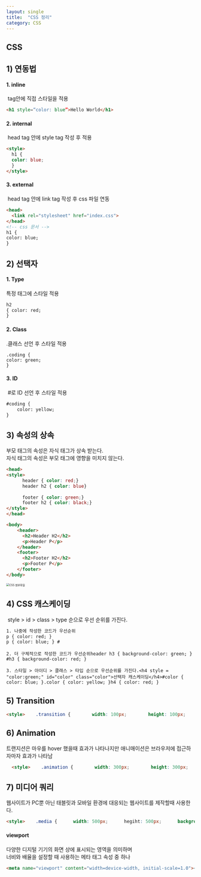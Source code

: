 ```yaml
---
layout: single
title:  "CSS 정리"
category: CSS
---
```


## **CSS**

## 1) 연동법

#### 1. inline 

​	tag안에 직접 스타일을 적용  

```html
<h1 style=“color: blue”>Hello World</h1>
```

#### 2. internal

​	head tag 안에 style tag 작성 후 적용

```html
<style>
  h1 { 
  color: blue; 
  }
</style>
```

#### 3. external 

​	head tag 안에 link tag 작성 후 css 파일 연동  

```html
<head>
  <link rel="stylesheet" href="index.css">
</head>	
<!-- css 문서 -->
h1 { 
color: blue; 
}
```



## 2) 선택자

#### 1. Type

특정 태그에 스타일 적용

```html
h2 
{ color: red; 
}	
```

#### 2. Class

.클래스 선언 후 스타일 적용

```htnl
.coding {
color: green; 
}
```

#### 3. ID

​	#로 ID 선언 후 스타일 적용

```html
#coding {
    color: yellow;
}
```



## 3) 속성의 상속

부모 태그의 속성은 자식 태그가 상속 받는다.  
자식 태그의 속성은 부모 태그에 영향을 미치지 않는다.

```html
<head>	  
<style>
      header { color: red;}
      header h2 { color: blue}
  
      footer { color: green;}
      footer h2 { color: black;}  
</style>
</head>

<body>
    <header>
      <h2>Header H2</h2>
      <p>Header P</p>
    </header>
    <footer>
      <h2>Footer H2</h2>
      <p>Footer P</p>
    </footer>
</body>
```

<img src="../image/CSS 첨부파일.png" alt="CSS 첨부파일" style="zoom:50%;" />



## 4) CSS 캐스케이딩

​	style > id > class > type 순으로 우선 순위를 가진다.

```html
1. 나중에 작성한 코드가 우선순위
p { color: red; }
p { color: blue; } #
```

```
2. 더 구체적으로 작성한 코드가 우선순위header h3 { background-color: green; } #h3 { background-color: red; }
```

```
3. 스타일 > 아이디 > 클래스 > 타입 순으로 우선순위를 가진다.<h4 style = "color:green;" id="color" class="color">선택자 캐스케이딩</h4>#color { color: blue; }.color { color: yellow; }h4 { color: red; }
```



## 5) Transition

```html
<style>    .transition {        width: 100px;        height: 100px;        background-color: red;                transition-property: width; /*효과*/        transition-duration: 2s; /*효과가 2초간 지속*/        transition-timing-function: linear; /*일정한 속도로 효과를 줌*/        transition-delay: 1s; /*1초 후에 효과가 나타남*/                transition: width 2s linear 1s; /* 한줄로 작성 가능! */    }        .transition:hover {            width: 300px;    }</style>
```



## 6) Animation

트랜지션은 마우를 hover 했을때 효과가 나타나지만 애니매이션은 브라우저에 접근하자마자 효과가 나타남

```html
  <style>    .animation {        width: 300px;        height: 300px;        background-color: yellow;                animation-name: changeWidth; /*이름 설정*/        animation-duration: 3s; /*지속시간*/        animation-timing-function: linear; /*일정한 속도로*/        animation-delay: 1s; /*1초 후 효과가 나타남*/                animation-iteration-count: 6; /*반속횟수 from에서 to로 가면 1회 카운트 > 3회 반복*/        animation-direction: alternate; /*왕복효과*/            	animation: changeWidth 3s linear 1s 6 alternate; /**/    }        @keyframes changeWidth { /*악어와 악어새처럼 animation을 썼으면 @keyframes가 따라옴*/        from {            width: 300px;            }        to {            width: 600px;            }         }  </style>
```



## 7) 미디어 쿼리

웹사이트가 PC뿐 아닌 태블릿과 모바일 환경에 대응되는 웹사이트를 제작할때 사용한다.

```html
<style>    .media {      width: 500px;      hegiht: 500px;      background-color: red;    }    @media (min-width: 320px) and (max-width: 800px) {     /* 브라우저의 가록폭과 세로폭이 320, 800이 되었을 경우 중괄호 안의 속성으로 대체하겠다는 의미 */      	.media {            width: 300px;            height: 300px;            background-color: yellow;      		}    }</style>
```

#### viewport

다양한 디지털 기기의 화면 상에 표시되는 영역을 의미하며  
너비와 배율을 설정할 때 사용하는 메타 태그 속성 중 하나

```html
<meta name="viewport" content="width=device-width, initial-scale=1.0"><!-- viewport: 기기의 화면을 의미width=device-width: 기기의 화면에 맞춤initial-scale=1.0: 비율을 1.0으로 유지-->
```

